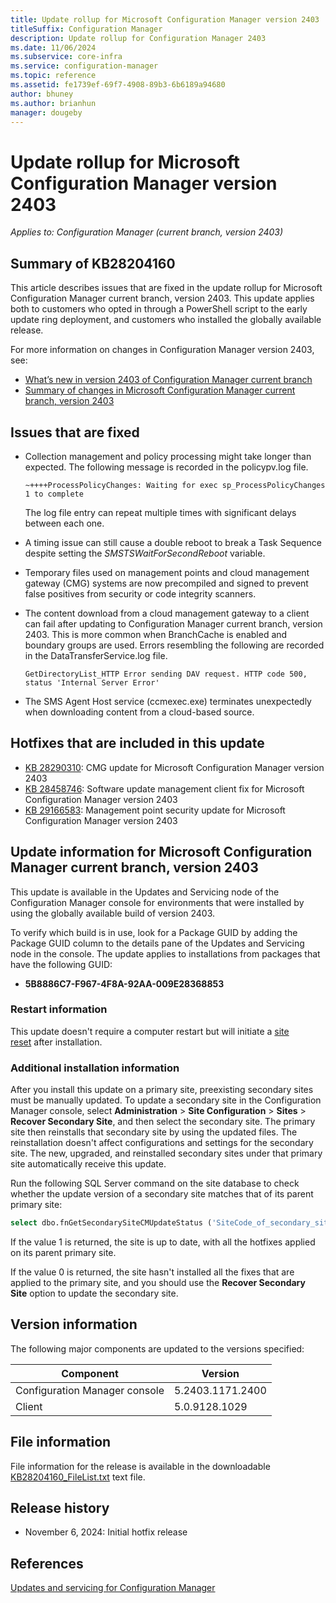 ```yaml
---
title: Update rollup for Microsoft Configuration Manager version 2403
titleSuffix: Configuration Manager
description: Update rollup for Configuration Manager 2403
ms.date: 11/06/2024
ms.subservice: core-infra
ms.service: configuration-manager
ms.topic: reference
ms.assetid: fe1739ef-69f7-4908-89b3-6b6189a94680
author: bhuney
ms.author: brianhun
manager: dougeby
---
```


# Update rollup for Microsoft Configuration Manager version 2403

*Applies to: Configuration Manager (current branch, version 2403)*

## Summary of KB28204160
This article describes issues that are fixed in the update rollup for Microsoft Configuration Manager current branch, version 2403. This update applies both to customers who opted in through a PowerShell script to the early update ring deployment, and customers who installed the globally available release.

For more information on changes in Configuration Manager version 2403, see:

- [What’s new in version 2403 of Configuration Manager current branch](../../core/plan-design/changes/whats-new-in-version-2403.md)
- [Summary of changes in Microsoft Configuration Manager current branch, version 2403](../../hotfix/2403/26186448.md)

## Issues that are fixed
<!-- 28289696 -->
- Collection management and policy processing might take longer than expected. The following message is recorded in the policypv.log file.
   ```console
   ~++++ProcessPolicyChanges: Waiting for exec sp_ProcessPolicyChanges 1 to complete
   ```
   The log file entry can repeat multiple times with significant delays between each one.
<!-- 28532360 -->
- A timing issue can still cause a double reboot to break a Task Sequence despite setting the *SMSTSWaitForSecondReboot* variable.

<!-- 28755111 -->
- Temporary files used on management points and cloud management gateway (CMG) systems are now precompiled and signed to prevent false positives from security or code integrity scanners.

<!-- 28485036 -->
- The content download from a cloud management gateway to a client can fail after updating to Configuration Manager current branch, version 2403. This is more common when BranchCache is enabled and boundary groups are used. Errors resembling the following are recorded in the DataTransferService.log file.
   ```console
   GetDirectoryList_HTTP Error sending DAV request. HTTP code 500, status 'Internal Server Error'
   ```
<!-- 28179664 -->
- The SMS Agent Host service (ccmexec.exe) terminates unexpectedly when downloading content from a cloud-based source.


## Hotfixes that are included in this update

- [KB 28290310](../../hotfix/2403/28290310.md): CMG update for Microsoft Configuration Manager version 2403
- [KB 28458746](../../hotfix/2403/28458746.md): Software update management client fix for Microsoft Configuration Manager version 2403
- [KB 29166583](../../hotfix/2403/29166583.md): Management point security update for Microsoft Configuration Manager version 2403

## Update information for Microsoft Configuration Manager current branch, version 2403

This update is available in the Updates and Servicing node of the Configuration Manager console for environments that were installed by using the globally available build of version 2403.

<!-- Members of the Configuration Manager Technology Adoption Program (TAP) must first apply the private TAP rollup before this update is displayed. -->

To verify which build is in use, look for a Package GUID by adding the Package GUID column to the details pane of the Updates and Servicing node in the console. The update applies to installations from packages that have the following GUID:

- **5B8886C7-F967-4F8A-92AA-009E28368853**

### Restart information

This update doesn't require a computer restart but will initiate a [site reset](../../core/servers/manage/modify-your-infrastructure.md#bkmk_reset) after installation.

### Additional installation information

After you install this update on a primary site, preexisting secondary sites must be manually updated. To update a secondary site in the Configuration Manager console, select **Administration** > **Site Configuration** > **Sites** >  **Recover Secondary Site**, and then select the secondary site. The primary site then reinstalls that secondary site by using the updated files. The reinstallation doesn't affect configurations and settings for the secondary site. The new, upgraded, and reinstalled secondary sites under that primary site automatically receive this update.

Run the following SQL Server command on the site database to check whether the update version of a secondary site matches that of its parent primary site:

```sql
select dbo.fnGetSecondarySiteCMUpdateStatus ('SiteCode_of_secondary_site')
```

If the value 1 is returned, the site is up to date, with all the hotfixes applied on its parent primary site.

If the value 0 is returned, the site hasn't installed all the fixes that are applied to the primary site, and you should use the **Recover Secondary Site** option to update the secondary site.

## Version information

The following major components are updated to the versions specified:

| Component | Version |
|---|---|
| Configuration Manager console | 5.2403.1171.2400 |
| Client | 5.0.9128.1029 |

## File information

File information for the release is available in the downloadable [KB28204160_FileList.txt](https://aka.ms/KB28204160_FileList) text file.

## Release history

- November 6, 2024: Initial hotfix release

## References

[Updates and servicing for Configuration Manager](../../core/servers/manage/updates.md)
